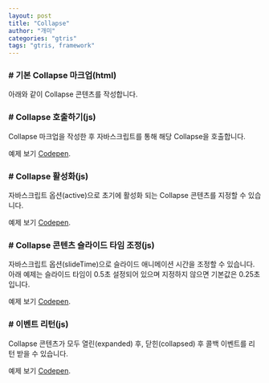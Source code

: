 ```yaml
---
layout: post
title: "Collapse"
author: "개미"
categories: "gtris"
tags: "gtris, framework"
---
```


### # 기본 Collapse 마크업(html)

아래와 같이 Collapse 콘텐츠를 작성합니다.

<script src="https://gist.github.com/gabia-frontend-dev/b9313cfb92f8d3f444e8424f85b00be4.js"></script>

### # Collapse 호출하기(js)

Collapse 마크업을 작성한 후 자바스크립트를 통해 해당 Collapse을 호출합니다.

<script src="https://gist.github.com/gabia-frontend-dev/c8ae66c6e53562f08accbccfa019dcbb.js"></script>

예제 보기 [Codepen](https://codepen.io/dochoul/pen/wrQrOQ).

### # Collapse 활성화(js)

자바스크립트 옵션(active)으로 초기에 활성화 되는 Collapse 콘텐츠를 지정할 수 있습니다.

<script src="https://gist.github.com/gabia-frontend-dev/a3a466d8c1df8540f40cef82e62a01f5.js"></script>

예제 보기 [Codepen](https://codepen.io/dochoul/pen/pWQWMz).

### # Collapse 콘텐츠 슬라이드 타임 조정(js)

자바스크립트 옵션(slideTime)으로 슬라이드 애니메이션 시간을 조정할 수 있습니다.  
아래 예제는 슬라이드 타임이 0.5초 설정되어 있으며 지정하지 않으면 기본값은 0.25초 입니다.

<script src="https://gist.github.com/gabia-frontend-dev/1adc10475aea2d8095f925450c22eb5d.js"></script>

예제 보기 [Codepen](https://codepen.io/dochoul/pen/BwGmav).

### # 이벤트 리턴(js)

Collapse 콘텐츠가 모두 열린(expanded) 후, 닫힌(collapsed) 후 콜백 이벤트를 리턴 받을 수 있습니다.

<script src="https://gist.github.com/gabia-frontend-dev/3cbb521698891d20d853381043203ace.js"></script>

예제 보기 [Codepen](https://codepen.io/dochoul/pen/gGqxGN).